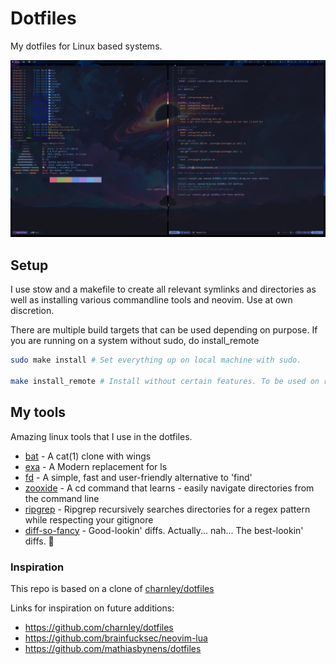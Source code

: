 # Dotfiles

My dotfiles for Linux based systems.

![desktop](https://raw.githubusercontent.com/Strandgaard96/dotfiles/main/desktop.png)

## Setup

I use stow and a makefile to create all relevant symlinks and directories as well as installing various commandline tools and neovim. Use at own discretion.

There are multiple build targets that can be used depending on purpose. If you are running on a system without sudo, do install_remote

```bash
sudo make install # Set everything up on local machine with sudo.

make install_remote # Install without certain features. To be used on remote to prevent compiler and version issues that can not be fixed without sudo.
```

## My tools

Amazing linux tools that I use in the dotfiles.

- [bat](https://github.com/sharkdp/bat) - A cat(1) clone with wings
- [exa](https://github.com/ogham/exa) - A Modern replacement for ls
- [fd](https://github.com/sharkdp/fd) - A simple, fast and
  user-friendly alternative to 'find'
- [zooxide](https://github.com/ajeetdsouza/zoxide) - A cd command that learns - easily navigate directories
  from the command line
- [ripgrep](https://github.com/BurntSushi/ripgrep) - Ripgrep
  recursively searches directories for a regex pattern while
  respecting your gitignore
- [diff-so-fancy](https://github.com/so-fancy/diff-so-fancy) - Good-lookin' diffs. Actually... nah... The
  best-lookin' diffs. 🎉

### Inspiration

This repo is based on a clone of
[charnley/dotfiles](https://github.com/charnley/dotfiles)

Links for inspiration on future additions:

- <https://github.com/charnley/dotfiles>
- <https://github.com/brainfucksec/neovim-lua>
- <https://github.com/mathiasbynens/dotfiles>
